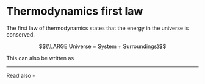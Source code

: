 # Thermodynamics first law
The first law of thermodynamics states that the energy in the universe is conserved.

$${\LARGE Universe = System + Surroundings}$$

This can also be written as 


---
Read also - 